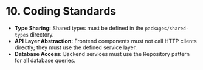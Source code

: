 # 10. Coding Standards

* **Type Sharing:** Shared types must be defined in the `packages/shared-types` directory.
* **API Layer Abstraction:** Frontend components must not call HTTP clients directly; they must use the defined service layer.
* **Database Access:** Backend services must use the Repository pattern for all database queries. 